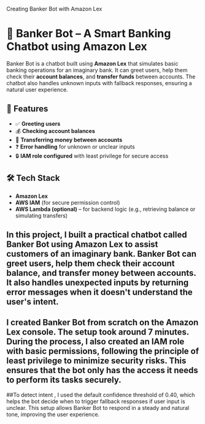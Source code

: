 Creating Banker Bot with Amazon Lex

# 💬 Banker Bot – A Smart Banking Chatbot using Amazon Lex

Banker Bot is a chatbot built using **Amazon Lex** that simulates basic banking operations for an imaginary bank. It can greet users, help them check their **account balances**, and **transfer funds** between accounts. The chatbot also handles unknown inputs with fallback responses, ensuring a natural user experience.

## 📌 Features

* ✅ **Greeting users**
* 💰 **Checking account balances**
* 🔁 **Transferring money between accounts**
* ❓ **Error handling** for unknown or unclear inputs
* 🔒 **IAM role configured** with least privilege for secure access

## 🛠️ Tech Stack

* **Amazon Lex**
* **AWS IAM** (for secure permission control)
* **AWS Lambda (optional)** – for backend logic (e.g., retrieving balance or simulating transfers)


## In this project, I built a practical chatbot called Banker Bot using Amazon Lex to assist customers of an imaginary bank. Banker Bot can greet users,   help them check their account balance, and transfer money between accounts. It also handles unexpected inputs by returning error messages when it doesn't understand the user's intent.

## I created Banker Bot from scratch on the Amazon Lex console. The setup took around 7 minutes. During the process, I also created an IAM role with basic permissions, following the principle of least privilege to minimize security risks. This ensures that the bot only has the access it needs to perform its tasks securely.

##To detect intent , I used the default confidence threshold of 0.40, which helps the bot decide when to trigger fallback responses if user input is unclear. This setup allows Banker Bot to respond in a steady and natural tone, improving the user experience.
